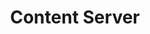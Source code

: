 ---
title: Content Server
solution: smart-permission
description: Integrate with OpenText Content Server and have more control over access.
---